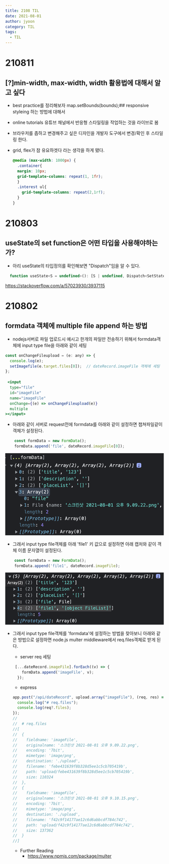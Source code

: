 ```yaml
---
title: 2108 TIL
date: 2021-08-01
author: jyoon
category: TIL
tags:
  - TIL
---
```


# 210811

## [?]min-width, max-width, width 활용법에 대해서 알고 싶다

* best practice를 정리해보자
map.setBounds(bounds);## responsive styleing 하는 방법에 대해서

* online tutorials 유튜브 채널에서 반응형 스타일링을 작업하는 것을 라이브로 봄
* 브라우저를 좁하고 변경해주고 싶은 디자인을 개발자 도구에서 변경/확인 후 스타일링 한다.
* grid, flex가 참 유요하겟다 라는 생각을 하게 됐다.

  ```css
  @media (max-width: 1000px) {
    .container{
    margin: 10px;
    grid-template-columns: repeat(1, 1fr);
    }
    .interest ul{
      grid-template-columns: repeat(2,1rf);
    }
  }
  ```

# 210803

## useState의 set function은 어떤 타입을 사용해야하는가?

* 아리 useState의 타입정의를 확인해보면 "Dispatch"임을 알 수 있다.

```js
  function useState<S = undefined>(): [S | undefined, Dispatch<SetStateAction<S | undefined>>];
```

<https://stackoverflow.com/a/57023930/3937115>

# 210802

## formdata 객체에 multiple file append 하는 방법

* nodejs서버로 파일 업로드시 예시고 한개의 파일만 전송하기 위해서 formdata객체에 input type file을 아래와 같이 세팅

```jsx
const onChangeFileupload = (e: any) => {
  console.log(e);
  setImagefile(e.target.files[0]);  // dateRecord.imageFile 객체에 세팅
};

 <input
  type="file"
  id="imageFile"
  name="imageFile"
  onChange={(e) => onChangeFileupload(e)}
  multiple
></input>
```

* 아래와 같이 서버로 request전에 formdata를 아래와 같이 설정하면 챕쳐파일같이 객체가 설정된다.

```js
    const formData = new FormData();
    formData.append('file', dateRecord.imageFile[0]);
```

![](imgs/2021-08-02-15-47-51.png)

* 그래서 input type file객체를 아래 'file1' 키 값으로 설정하면 아래 캡처와 같이 객체 이름 문자열이 설정된다.

```js
    const formData = new FormData();
    formData.append('file1', dateRecord.imageFile);
```

![](imgs/2021-08-02-15-50-57.png)

* 그래서 input type file객체를 'formdata'에 설정하는 방법을 찾아보니 아래와 같은 방법으로 설정하면 node.js multer middleware에서 req.files객체로 받게 된다.

    * server req 세팅

  ```js
   [...dateRecord.imageFile].forEach((v) => {
      formData.append('imageFile', v);
    });
  ```

    * express

  ```js
  app.post("/api/dateRecord", upload.array("imageFile"), (req, res) => {
    console.log("# req.files");
    console.log(req?.files);
  });
  //
  //  # req.files
  //[
  //  {
  //    fieldname: 'imageFile',
  //    originalname: '스크린샷 2021-08-01 오후 9.09.22.png',
  //    encoding: '7bit',
  //    mimetype: 'image/png',
  //    destination: './upload',
  //    filename: 'febe431639f8b328d5ee1c5cb705419b',
  //    path: 'upload/febe431639f8b328d5ee1c5cb705419b',
  //    size: 110324
  //  },
  //  {
  //    fieldname: 'imageFile',
  //    originalname: '스크린샷 2021-08-01 오후 9.10.15.png',
  //    encoding: '7bit',
  //    mimetype: 'image/png',
  //    destination: './upload',
  //    filename: 'f42c9f14177ae12c6d6abbcdf784c742',
  //    path: 'upload/f42c9f14177ae12c6d6abbcdf784c742',
  //    size: 137362
  //  }
  //]
  ```

    * Further Reading
        * <https://www.npmjs.com/package/multer>
